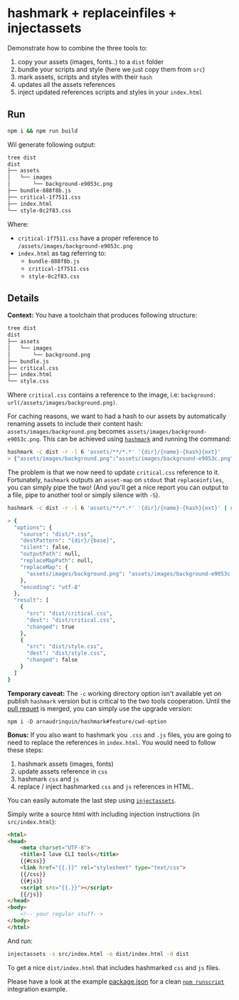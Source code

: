 # hashmark + replaceinfiles + injectassets

Demonstrate how to combine the three tools to:

1. copy your assets (images, fonts..) to a `dist` folder
1. bundle your scripts and style (here we just copy them from `src`)
1. mark assets, scripts and styles with their `hash`
1. updates all the assets references
1. inject updated references scripts and styles in your `index.html`

## Run

```bash
npm i && npm run build
```

Wil generate following output:

```bash
tree dist
dist
├── assets
│   └── images
│       └── background-e9053c.png
├── bundle-888f8b.js
├── critical-1f7511.css
├── index.html
└── style-0c2f83.css
```

Where:

* `critical-1f7511.css` have a proper reference to `/assets/images/background-e9053c.png`
* `index.html` as tag referring to:
  * `bundle-888f8b.js`
  * `critical-1f7511.css`
  * `style-0c2f83.css`

## Details

**Context:** You have a toolchain that produces following structure:

```bash
tree dist
dist
├── assets
│   └── images
│       └── background.png
├── bundle.js
├── critical.css
├── index.html
└── style.css
```

Where `critical.css` contains a reference to the image, i.e: `background: url(/assets/images/background.png)`.

For caching reasons, we want to had a hash to our assets by automatically renaming assets to include their content hash: `assets/images/background.png` becomes `assets/images/background-e9053c.png`. This can be achieved using [`hashmark`](https://github.com/keithamus/hashmark) and running the command:

```bash
hashmark -c dist -r -l 6 'assets/**/*.*' '{dir}/{name}-{hash}{ext}'
> {"assets/images/background.png":"assets/images/background-e9053c.png"}
```

The problem is that we now need to update `critical.css` reference to it. Fortunately, `hashmark` outputs an `asset-map` on `stdout` that `replaceinfiles`, you can simply pipe the two! (And you'll get a nice report you can output to a file, pipe to another tool or simply silence with `-S`).

```bash
hashmark -c dist -r -l 6 'assets/**/*.*' '{dir}/{name}-{hash}{ext}' | replaceinfiles -s 'dist/*.css' -d '{dir}/{base}'

> {
  "options": {
    "source": "dist/*.css",
    "destPattern": "{dir}/{base}",
    "silent": false,
    "outputPath": null,
    "replaceMapPath": null,
    "replaceMap": {
      "assets/images/background.png": "assets/images/background-e9053c.png"
    },
    "encoding": "utf-8"
  },
  "result": [
    {
      "src": "dist/critical.css",
      "dest": "dist/critical.css",
      "changed": true
    },
    {
      "src": "dist/style.css",
      "dest": "dist/style.css",
      "changed": false
    }
  ]
}
```

**Temporary caveat:** The `-c` working directory option isn't available yet on publish `hashmark` version but is critical to the two tools cooperation. Until the [pull requet]() is merged, you can simply use the upgrade version:

```
npm i -D arnaudrinquin/hashmark#feature/cwd-option
```

**Bonus:** If you also want to hashmark you `.css` and `.js` files, you are going to need to replace the references in `index.html`. You would need to follow these steps:

1. hashmark assets (images, fonts)
1. update assets reference in `css`
1. hashmark `css` and `js`
1. replace / inject hashmarked `css` and `js` references in HTML.

You can easily automate the last step using [`injectassets`](https://github.com/ArnaudRinquin/injectassets).

Simply write a source html with including injection instructions (in `src/index.html`):

```html
<html>
<head>
    <meta charset="UTF-8">
    <title>I love CLI tools</title>
    {{#css}}
    <link href="{{.}}" rel="stylesheet" type="text/css">
    {{/css}}
    {{#js}}
    <script src="{{.}}"></script>
    {{/js}}
</head>
<body>
    <!-- your regular stuff-->
</body>
</html>
```

And run:
```bash
injectassets -s src/index.html -o dist/index.html -d dist
```

To get a nice `dist/index.html` that includes hashmarked `css` and `js` files.

Please have a look at the example [package.json](./package.json) for a clean [`npm runscript`](https://docs.npmjs.com/cli/run-script) integration example.
